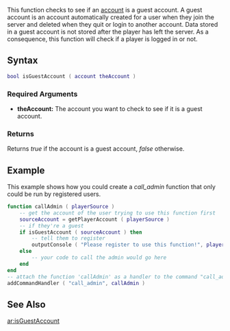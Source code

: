 This function checks to see if an [account](/account.md "wikilink") is a guest account. A guest account is an account automatically created for a user when they join the server and deleted when they quit or login to another account. Data stored in a guest account is not stored after the player has left the server. As a consequence, this function will check if a player is logged in or not.

Syntax
------

``` lua
bool isGuestAccount ( account theAccount )
```

### Required Arguments

-   **theAccount:** The account you want to check to see if it is a guest account.

### Returns

Returns *true* if the account is a guest account, *false* otherwise.

Example
-------

This example shows how you could create a *call\_admin* function that only could be run by registered users.

``` lua
function callAdmin ( playerSource )
    -- get the account of the user trying to use this function first
    sourceAccount = getPlayerAccount ( playerSource )
    -- if they're a guest
    if isGuestAccount ( sourceAccount ) then
        -- tell them to register
        outputConsole ( "Please register to use this function!", playerSource )
    else
        -- your code to call the admin would go here
    end
end
-- attach the function 'callAdmin' as a handler to the command "call_admin"
addCommandHandler ( "call_admin", callAdmin )
```

See Also
--------

[ar:isGuestAccount](/ar:isGuestAccount.md "wikilink")

